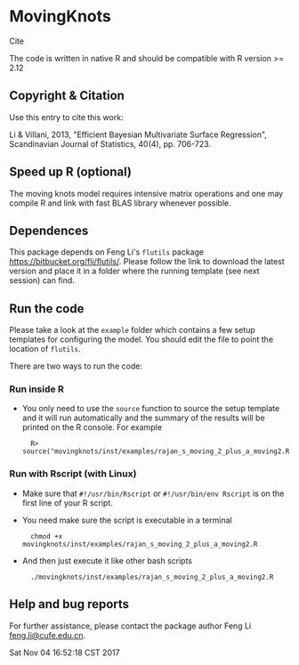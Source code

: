 MovingKnots
===========

Cite

The code is written in native R and should be compatible with R version >= 2.12


Copyright & Citation
--------------------

Use this entry to cite this work:

Li & Villani, 2013, "Efficient Bayesian Multivariate Surface Regression", Scandinavian
Journal of Statistics, 40(4), pp. 706-723.


Speed up R (optional)
---------------------

The moving knots model requires intensive matrix operations and one may compile R and
link with fast BLAS library whenever possible.

Dependences
-----------

This package depends on Feng Li's `flutils` package
<https://bitbucket.org/fli/flutils/>. Please follow the link to download the latest
version and place it in a folder where the running template (see next session) can find.


Run the code
------------

Please take a look at the `example` folder which contains a few setup templates for
configuring the model. You should edit the file to point the location of `flutils`.

There are two ways to run the code:

### Run inside R

* You only need to use the `source` function to source the setup template and it
will run automatically and the summary of the results will be printed on the R
console. For example


        R> source("movingknots/inst/examples/rajan_s_moving_2_plus_a_moving2.R")


### Run with Rscript (with Linux)

* Make sure that `#!/usr/bin/Rscript` or `#!/usr/bin/env Rscript` is on the first line of your R script.

* You need make sure the script is executable in a terminal

        chmod +x movingknots/inst/examples/rajan_s_moving_2_plus_a_moving2.R

* And then just execute it like other bash scripts

        ./movingknots/inst/examples/rajan_s_moving_2_plus_a_moving2.R

Help and bug reports
--------------------

For further assistance, please contact the package author Feng Li <feng.li@cufe.edu.cn>.

Sat Nov 04 16:52:18 CST 2017
